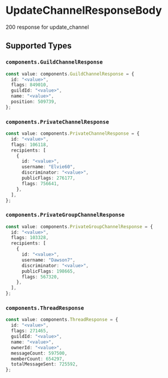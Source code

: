 # UpdateChannelResponseBody

200 response for update_channel


## Supported Types

### `components.GuildChannelResponse`

```typescript
const value: components.GuildChannelResponse = {
  id: "<value>",
  flags: 849010,
  guildId: "<value>",
  name: "<value>",
  position: 509739,
};
```

### `components.PrivateChannelResponse`

```typescript
const value: components.PrivateChannelResponse = {
  id: "<value>",
  flags: 106118,
  recipients: [
    {
      id: "<value>",
      username: "Elvie60",
      discriminator: "<value>",
      publicFlags: 276177,
      flags: 756641,
    },
  ],
};
```

### `components.PrivateGroupChannelResponse`

```typescript
const value: components.PrivateGroupChannelResponse = {
  id: "<value>",
  flags: 103328,
  recipients: [
    {
      id: "<value>",
      username: "Dawson7",
      discriminator: "<value>",
      publicFlags: 198665,
      flags: 567320,
    },
  ],
};
```

### `components.ThreadResponse`

```typescript
const value: components.ThreadResponse = {
  id: "<value>",
  flags: 271465,
  guildId: "<value>",
  name: "<value>",
  ownerId: "<value>",
  messageCount: 597500,
  memberCount: 654297,
  totalMessageSent: 725592,
};
```

